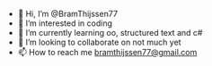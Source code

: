 - 👋 Hi, I’m @BramThijssen77
- 👀 I’m interested in coding
- 🌱 I’m currently learning oo, structured text and c#
- 💞️ I’m looking to collaborate on not much yet
- 📫 How to reach me bramthijssen77@gmail.com

<!---
BramThijssen77/BramThijssen77 is a ✨ special ✨ repository because its `README.md` (this file) appears on your GitHub profile.
You can click the Preview link to take a look at your changes.
--->
